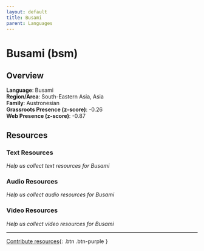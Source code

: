 ```yaml
---
layout: default
title: Busami
parent: Languages
---
```


# Busami (bsm)

## Overview

**Language**: Busami  
**Region/Area**: South-Eastern Asia, Asia  
**Family**: Austronesian  
**Grassroots Presence (z-score)**: -0.26  
**Web Presence (z-score)**: -0.87  

## Resources

### Text Resources
*Help us collect text resources for Busami*

### Audio Resources
*Help us collect audio resources for Busami*

### Video Resources
*Help us collect video resources for Busami*

---

[Contribute resources](https://forms.office.com/e/1SfLJx3u1r){: .btn .btn-purple }
